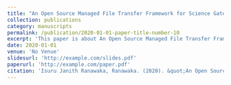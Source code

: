 ```yaml
---
title: "An Open Source Managed File Transfer Framework for Science Gateways"
collection: publications
category: manuscripts
permalink: /publication/2020-01-01-paper-title-number-10
excerpt: 'This paper is about An Open Source Managed File Transfer Framework for Science Gateways.'
date: 2020-01-01
venue: 'No Venue'
slidesurl: 'http://example.com/slides.pdf'
paperurl: 'http://example.com/paper.pdf'
citation: 'Isuru Janith Ranawaka, Ranawaka. (2020). &quot;An Open Source Managed File Transfer Framework for Science Gateways.&quot; <i>No Venue</i>.'
---
```

